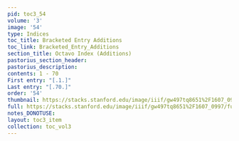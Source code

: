 ```yaml
---
pid: toc3_54
volume: '3'
image: '54'
type: Indices
toc_title: Bracketed Entry Additions
toc_link: Bracketed_Entry_Additions
section_title: Octavo Index (Additions)
pastorius_section_header: 
pastorius_description: 
contents: 1 - 70
First entry: "[.1.]"
Last entry: "[.70.]"
order: '54'
thumbnail: https://stacks.stanford.edu/image/iiif/gw497tq8651%2F1607_0997/full/100,/0/default.jpg
full: https://stacks.stanford.edu/image/iiif/gw497tq8651%2F1607_0997/full/full/0/default.jpg
notes_DONOTUSE: 
layout: toc3_item
collection: toc_vol3
---
```

